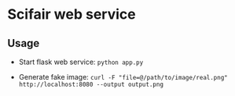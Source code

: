 # Scifair web service

## Usage
- Start flask web service:
`python app.py`

- Generate fake image:
`curl -F "file=@/path/to/image/real.png" http://localhost:8080 --output output.png`
